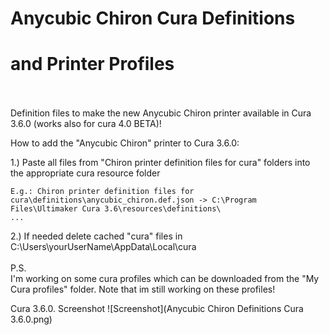 # Anycubic Chiron Cura Definitions <br />
# and Printer Profiles  
<br /><br />
Definition files to make the new Anycubic Chiron printer available in Cura 3.6.0 (works also for cura 4.0 BETA)!

How to add the "Anycubic Chiron" printer to Cura 3.6.0:  

1.) Paste all files from "Chiron printer definition files for cura" folders into the appropriate cura resource folder 

    E.g.: Chiron printer definition files for cura\definitions\anycubic_chiron.def.json -> C:\Program Files\Ultimaker Cura 3.6\resources\definitions\
    ... 
    
2.) If needed delete cached "cura" files in C:\Users\yourUserName\AppData\Local\cura 
<br /><br />
P.S.   
I'm working on some cura profiles which can be downloaded from the "My Cura profiles" folder. 
Note that im still working on these profiles!

Cura 3.6.0. Screenshot
![Screenshot](Anycubic Chiron Definitions Cura 3.6.0.png)
